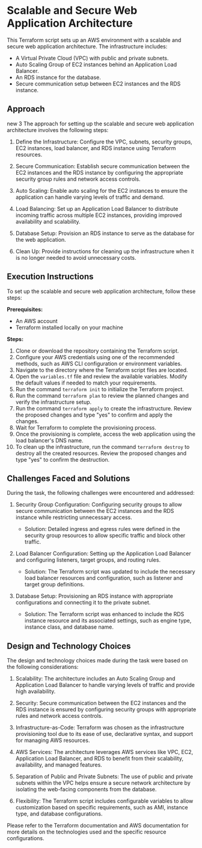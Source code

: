 # Scalable and Secure Web Application Architecture

This Terraform script sets up an AWS environment with a scalable and secure web application architecture. The infrastructure includes:

- A Virtual Private Cloud (VPC) with public and private subnets.
- Auto Scaling Group of EC2 instances behind an Application Load Balancer.
- An RDS instance for the database.
- Secure communication setup between EC2 instances and the RDS instance.

## Approach
new 3
The approach for setting up the scalable and secure web application architecture involves the following steps:

1. Define the Infrastructure: Configure the VPC, subnets, security groups, EC2 instances, load balancer, and RDS instance using Terraform resources.

2. Secure Communication: Establish secure communication between the EC2 instances and the RDS instance by configuring the appropriate security group rules and network access controls.

3. Auto Scaling: Enable auto scaling for the EC2 instances to ensure the application can handle varying levels of traffic and demand.

4. Load Balancing: Set up an Application Load Balancer to distribute incoming traffic across multiple EC2 instances, providing improved availability and scalability.

5. Database Setup: Provision an RDS instance to serve as the database for the web application.

6. Clean Up: Provide instructions for cleaning up the infrastructure when it is no longer needed to avoid unnecessary costs.

## Execution Instructions

To set up the scalable and secure web application architecture, follow these steps:

**Prerequisites:**
- An AWS account
- Terraform installed locally on your machine

**Steps:**
1. Clone or download the repository containing the Terraform script.
2. Configure your AWS credentials using one of the recommended methods, such as AWS CLI configuration or environment variables.
3. Navigate to the directory where the Terraform script files are located.
4. Open the `variables.tf` file and review the available variables. Modify the default values if needed to match your requirements.
5. Run the command `terraform init` to initialize the Terraform project.
6. Run the command `terraform plan` to review the planned changes and verify the infrastructure setup.
7. Run the command `terraform apply` to create the infrastructure. Review the proposed changes and type "yes" to confirm and apply the changes.
8. Wait for Terraform to complete the provisioning process.
9. Once the provisioning is complete, access the web application using the load balancer's DNS name.
10. To clean up the infrastructure, run the command `terraform destroy` to destroy all the created resources. Review the proposed changes and type "yes" to confirm the destruction.

## Challenges Faced and Solutions

During the task, the following challenges were encountered and addressed:

1. Security Group Configuration: Configuring security groups to allow secure communication between the EC2 instances and the RDS instance while restricting unnecessary access.
   - Solution: Detailed ingress and egress rules were defined in the security group resources to allow specific traffic and block other traffic.

2. Load Balancer Configuration: Setting up the Application Load Balancer and configuring listeners, target groups, and routing rules.
   - Solution: The Terraform script was updated to include the necessary load balancer resources and configuration, such as listener and target group definitions.

3. Database Setup: Provisioning an RDS instance with appropriate configurations and connecting it to the private subnet.
   - Solution: The Terraform script was enhanced to include the RDS instance resource and its associated settings, such as engine type, instance class, and database name.

## Design and Technology Choices

The design and technology choices made during the task were based on the following considerations:

1. Scalability: The architecture includes an Auto Scaling Group and Application Load Balancer to handle varying levels of traffic and provide high availability.

2. Security: Secure communication between the EC2 instances and the RDS instance is ensured by configuring security groups with appropriate rules and network access controls.

3. Infrastructure-as-Code: Terraform was chosen as the infrastructure provisioning tool due to its ease of use, declarative syntax, and support for managing AWS resources.

4. AWS Services: The architecture leverages AWS services like VPC, EC2, Application Load Balancer, and RDS to benefit from their scalability, availability, and managed features.

5. Separation of Public and Private Subnets: The use of public and private subnets within the VPC helps ensure a secure network architecture by isolating the web-facing components from the database.

6. Flexibility: The Terraform script includes configurable variables to allow customization based on specific requirements, such as AMI, instance type, and database configurations.

Please refer to the Terraform documentation and AWS documentation for more details on the technologies used and the specific resource configurations.

